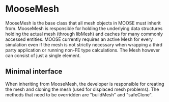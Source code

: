 # MooseMesh

MooseMesh is the base class that all mesh objects in MOOSE must inherit from. MooseMesh is responsible for holding the underlying
data structures holding the actual mesh (through libMesh) and caches for many commonly accessed entities. MOOSE currently requires
an active Mesh for every simulation even if the mesh is not strictly necessary when wrapping a third party application or running
non-FE type calculations. The Mesh however can consist of just a single element.

## Minimal interface

When inheriting from MooseMesh, the developer is responsible for creating the mesh and cloning the mesh (used for displaced mesh problems).
The methods that need to be overridden are "buildMesh" and "safeClone".
